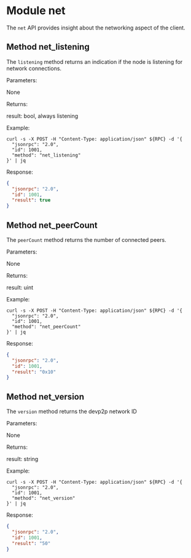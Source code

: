 
# Module net

The `net` API provides insight about the networking aspect of the client.

## Method net_listening

The `listening` method returns an indication if the node is listening for network connections.

Parameters:

None

Returns:

result: bool, always listening

Example:

```shell
curl -s -X POST -H "Content-Type: application/json" ${RPC} -d '{
  "jsonrpc": "2.0",
  "id": 1001,
  "method": "net_listening"
}' | jq
```

Response:

```json
{
  "jsonrpc": "2.0",
  "id": 1001,
  "result": true
}
```


## Method net_peerCount

The `peerCount` method returns the number of connected peers.

Parameters:

None

Returns:

result: uint

Example:

```shell
curl -s -X POST -H "Content-Type: application/json" ${RPC} -d '{
  "jsonrpc": "2.0",
  "id": 1001,
  "method": "net_peerCount"
}' | jq
```

Response:

```json
{
  "jsonrpc": "2.0",
  "id": 1001,
  "result": "0x10"
}
```


## Method net_version

The `version` method returns the devp2p network ID

Parameters:

None

Returns:

result: string

Example:

```shell
curl -s -X POST -H "Content-Type: application/json" ${RPC} -d '{
  "jsonrpc": "2.0",
  "id": 1001,
  "method": "net_version"
}' | jq
```

Response:

```json
{
  "jsonrpc": "2.0",
  "id": 1001,
  "result": "50"
}
```

